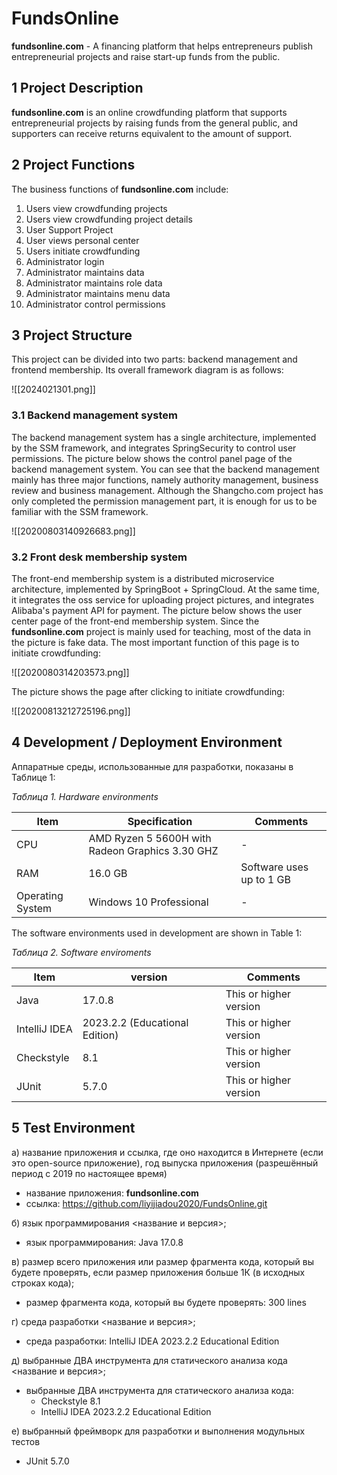 # FundsOnline
**fundsonline.com** - A financing platform that helps entrepreneurs publish entrepreneurial projects and raise start-up funds from the public.

## 1 Project Description
**fundsonline.com** is an online crowdfunding platform that supports entrepreneurial projects by raising funds from the general public, and supporters can receive returns equivalent to the amount of support.

## 2 Project Functions
The business functions of **fundsonline.com** include:
1. Users view crowdfunding projects
2. Users view crowdfunding project details
3. User Support Project
4. User views personal center
5. Users initiate crowdfunding
6. Administrator login
7. Administrator maintains data
8. Administrator maintains role data
9. Administrator maintains menu data
10. Administrator control permissions

## 3 Project Structure
This project can be divided into two parts: backend management and frontend membership. Its overall framework diagram is as follows:

![[2024021301.png]]

### 3.1 Backend management system
The backend management system has a single architecture, implemented by the SSM framework, and integrates SpringSecurity to control user permissions. The picture below shows the control panel page of the backend management system. You can see that the backend management mainly has three major functions, namely authority management, business review and business management. Although the Shangcho.com project has only completed the permission management part, it is enough for us to be familiar with the SSM framework.

![[20200803140926683.png]]
### 3.2 Front desk membership system
The front-end membership system is a distributed microservice architecture, implemented by SpringBoot + SpringCloud. At the same time, it integrates the oss service for uploading project pictures, and integrates Alibaba's payment API for payment. The picture below shows the user center page of the front-end membership system. Since the  **fundsonline.com** project is mainly used for teaching, most of the data in the picture is fake data. The most important function of this page is to initiate crowdfunding:

![[2020080314203573.png]]

The picture shows the page after clicking to initiate crowdfunding:

![[20200813212725196.png]]

## 4 Development / Deployment Environment
Аппаратные среды, использованные для разработки, показаны в Таблице 1:

*Таблица 1. Hardware environments*

| Item | Specification | Comments |
| ---- | ---- | ---- |
| CPU | AMD Ryzen 5 5600H with Radeon Graphics 3.30 GHZ | - |
| RAM | 16.0 GB | Software uses up to 1 GB |
| Operating System | Windows 10 Professional | - |

The software environments used in development are shown in Table 1:

*Таблица 2. Software enviroments*

| Item | version | Comments |
| ---- | ---- | ---- |
| Java | 17.0.8 | This or higher version |
| IntelliJ IDEA | 2023.2.2 (Educational Edition) | This or higher version |
| Checkstyle | 8.1 | This or higher version |
| JUnit | 5.7.0 | This or higher version |
## 5 Test Environment
а) название приложения и ссылка, где оно находится в Интернете (если это open-source приложение), год выпуска приложения (разрешённый период с 2019 по настоящее время)
- название приложения: **fundsonline.com**
- ссылка: https://github.com/liyijiadou2020/FundsOnline.git

б) язык программирования <название и версия>;
- язык программирования: Java 17.0.8

в) размер всего приложения или размер фрагмента кода, который вы будете проверять, если размер приложения больше 1К (в исходных строках кода);
 - размер фрагмента кода, который вы будете проверять: 300 lines

г) среда разработки <название и версия>;
- среда разработки: IntelliJ IDEA 2023.2.2 Educational Edition

д) выбранные ДВА инструмента для статического анализа кода <название и версия>;
- выбранные ДВА инструмента для статического анализа кода:
	- Checkstyle 8.1
	- IntelliJ IDEA 2023.2.2 Educational Edition

е) выбранный фреймворк для разработки и выполнения модульных тестов
- JUnit 5.7.0

